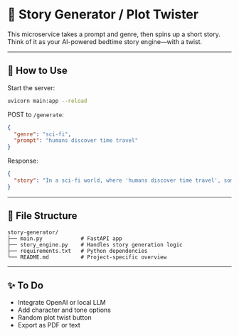 # 📝 Story Generator / Plot Twister

This microservice takes a prompt and genre, then spins up a short story. Think of it as your AI-powered bedtime story engine—with a twist.

---

## 🔧 How to Use

Start the server:

```bash
uvicorn main:app --reload
```

POST to `/generate`:

```json
{
  "genre": "sci-fi",
  "prompt": "humans discover time travel"
}
```

Response:

```json
{
  "story": "In a sci-fi world, where 'humans discover time travel', something unexpected happened..."
}
```

---

## 📄 File Structure

```
story-generator/
├── main.py            # FastAPI app
├── story_engine.py    # Handles story generation logic
├── requirements.txt   # Python dependencies
└── README.md          # Project-specific overview
```

---

## ✨ To Do
- Integrate OpenAI or local LLM
- Add character and tone options
- Random plot twist button
- Export as PDF or text

